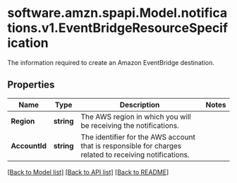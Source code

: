 # software.amzn.spapi.Model.notifications.v1.EventBridgeResourceSpecification
The information required to create an Amazon EventBridge destination.

## Properties

Name | Type | Description | Notes
------------ | ------------- | ------------- | -------------
**Region** | **string** | The AWS region in which you will be receiving the notifications. | 
**AccountId** | **string** | The identifier for the AWS account that is responsible for charges related to receiving notifications. | 

[[Back to Model list]](../README.md#documentation-for-models) [[Back to API list]](../README.md#documentation-for-api-endpoints) [[Back to README]](../README.md)

